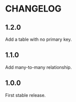 # CHANGELOG

## 1.2.0

Add a table with no primary key.

## 1.1.0

Add many-to-many relationship.

## 1.0.0

First stable release.
